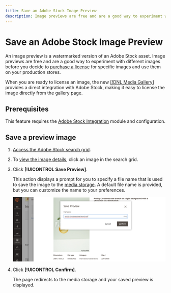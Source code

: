 ```yaml
---
title: Save an Adobe Stock Image Preview
description: Image previews are free and are a good way to experiment with different Adobe Stock images before you decide to purchase a license.s
---
```

# Save an Adobe Stock Image Preview

An image preview is a watermarked version of an Adobe Stock asset. Image previews are free and are a good way to experiment with different images before you decide to [purchase a license][stock-license] for specific images and use them on your production stores.

When you are ready to license an image, the new [[!DNL Media Gallery]](media-gallery.md) provides a direct integration with Adobe Stock, making it easy to license the image directly from the gallery page.

## Prerequisites

This feature requires the [Adobe Stock Integration][adobe-stock-integration] module and configuration.

## Save a preview image

1. [Access the Adobe Stock search grid][access-search].

1. To [view the image details][view-details], click an image in the search grid.

1. Click **[!UICONTROL Save Preview]**.

   This action displays a prompt for you to specify a file name that is used to save the image to the [media storage][media-storage]. A default file name is provided, but you can customize the name to your preferences.

   ![Save Adobe Stock preview image](./assets/adobe-stock-save-preview.png)<!-- zoom -->

1. Click **[!UICONTROL Confirm]**.

   The page redirects to the media storage and your saved preview is displayed.

[stock-license]: adobe-stock-license-image.md
[access-search]: adobe-stock-manage.md#access-the-adobe-stock-search-grid
[view-details]: adobe-stock-manage.md#view-image-details
[media-storage]: media-storage.md
[adobe-stock-integration]: adobe-stock.md
